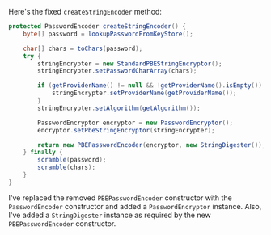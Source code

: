 Here's the fixed `createStringEncoder` method:

```java
protected PasswordEncoder createStringEncoder() {
    byte[] password = lookupPasswordFromKeyStore();

    char[] chars = toChars(password);
    try {
        stringEncrypter = new StandardPBEStringEncryptor();
        stringEncrypter.setPasswordCharArray(chars);

        if (getProviderName() != null && !getProviderName().isEmpty()) {
            stringEncrypter.setProviderName(getProviderName());
        }
        stringEncrypter.setAlgorithm(getAlgorithm());

        PasswordEncryptor encryptor = new PasswordEncryptor();
        encryptor.setPbeStringEncryptor(stringEncrypter);

        return new PBEPasswordEncoder(encryptor, new StringDigester());
    } finally {
        scramble(password);
        scramble(chars);
    }
}
```

I've replaced the removed `PBEPasswordEncoder` constructor with the `PasswordEncoder` constructor and added a `PasswordEncryptor` instance. Also, I've added a `StringDigester` instance as required by the new `PBEPasswordEncoder` constructor.
